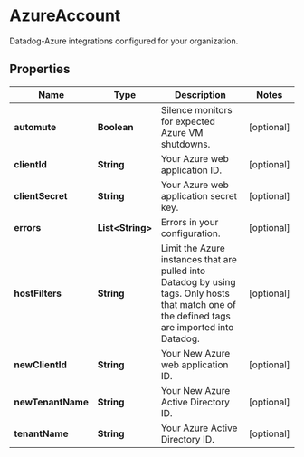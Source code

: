 # AzureAccount

Datadog-Azure integrations configured for your organization.

## Properties

| Name              | Type                   | Description                                                                                                                                    | Notes      |
| ----------------- | ---------------------- | ---------------------------------------------------------------------------------------------------------------------------------------------- | ---------- |
| **automute**      | **Boolean**            | Silence monitors for expected Azure VM shutdowns.                                                                                              | [optional] |
| **clientId**      | **String**             | Your Azure web application ID.                                                                                                                 | [optional] |
| **clientSecret**  | **String**             | Your Azure web application secret key.                                                                                                         | [optional] |
| **errors**        | **List&lt;String&gt;** | Errors in your configuration.                                                                                                                  | [optional] |
| **hostFilters**   | **String**             | Limit the Azure instances that are pulled into Datadog by using tags. Only hosts that match one of the defined tags are imported into Datadog. | [optional] |
| **newClientId**   | **String**             | Your New Azure web application ID.                                                                                                             | [optional] |
| **newTenantName** | **String**             | Your New Azure Active Directory ID.                                                                                                            | [optional] |
| **tenantName**    | **String**             | Your Azure Active Directory ID.                                                                                                                | [optional] |

